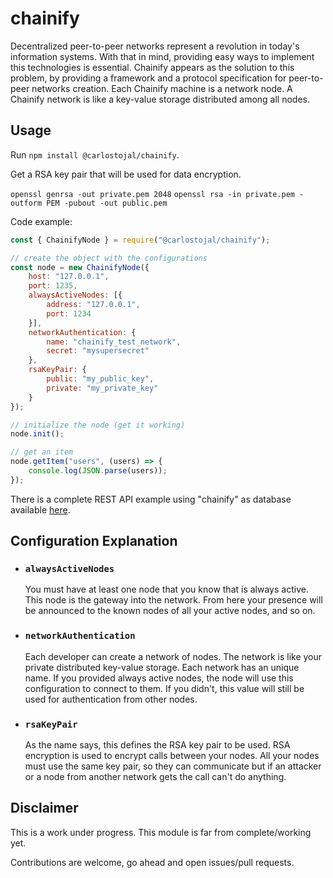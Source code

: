 # chainify

Decentralized peer-to-peer networks represent a revolution in today's information systems.
With that in mind, providing easy ways to implement this technologies is essential.
Chainify appears as the solution to this problem, by providing a framework and a protocol specification for peer-to-peer networks creation.
Each Chainify machine is a network node.
A Chainify network is like a key-value storage distributed among all nodes.

## Usage

Run ```npm install @carlostojal/chainify```.

Get a RSA key pair that will be used for data encryption.

```openssl genrsa -out private.pem 2048```
```openssl rsa -in private.pem -outform PEM -pubout -out public.pem```

Code example:

```javascript
const { ChainifyNode } = require("@carlostojal/chainify");

// create the object with the configurations
const node = new ChainifyNode({
	host: "127.0.0.1",
	port: 1235,
	alwaysActiveNodes: [{
		address: "127.0.0.1",
		port: 1234
	}],
	networkAuthentication: {
		name: "chainify_test_network",
		secret: "mysupersecret"
	},
	rsaKeyPair: {
		public: "my_public_key",
		private: "my_private_key"
	}
});

// initialize the node (get it working)
node.init();

// get an item
node.getItem("users", (users) => {
	console.log(JSON.parse(users));
});
```

There is a complete REST API example using "chainify" as database available [here]("https://github.com/carlostojal/chainify-demo").

## Configuration Explanation

- ### ```alwaysActiveNodes```
	You must have at least one node that you know that is always active. This node is the gateway into the network. From here your presence will be announced to the known nodes of all your active nodes, and so on.

- ### ```networkAuthentication```
	Each developer can create a network of nodes. The network is like your private distributed key-value storage.
	Each network has an unique name. If you provided always active nodes, the node will use this configuration to connect to them. If you didn't, this value will still be used for authentication from other nodes.

- ### ```rsaKeyPair```
	As the name says, this defines the RSA key pair to be used.
	RSA encryption is used to encrypt calls between your nodes.
	All your nodes must use the same key pair, so they can communicate but if an attacker or a node from another network gets the call can't do anything.

## Disclaimer

This is a work under progress. This module is far from complete/working yet.

Contributions are welcome, go ahead and open issues/pull requests.